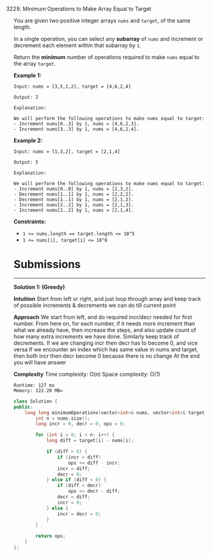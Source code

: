 3229. Minimum Operations to Make Array Equal to Target

You are given two positive integer arrays `nums` and `target`, of the same length.

In a single operation, you can select any **subarray** of `nums` and increment or decrement each element within that subarray by `1`.

Return the **minimum** number of operations required to make `nums` equal to the array `target`.

 

**Example 1:**
```
Input: nums = [3,5,1,2], target = [4,6,2,4]

Output: 2

Explanation:

We will perform the following operations to make nums equal to target:
- Increment nums[0..3] by 1, nums = [4,6,2,3].
- Increment nums[3..3] by 1, nums = [4,6,2,4].
```

**Example 2:**
```
Input: nums = [1,3,2], target = [2,1,4]

Output: 5

Explanation:

We will perform the following operations to make nums equal to target:
- Increment nums[0..0] by 1, nums = [2,3,2].
- Decrement nums[1..1] by 1, nums = [2,2,2].
- Decrement nums[1..1] by 1, nums = [2,1,2].
- Increment nums[2..2] by 1, nums = [2,1,3].
- Increment nums[2..2] by 1, nums = [2,1,4].
```
 

**Constraints:**

* `1 <= nums.length == target.length <= 10^5`
* `1 <= nums[i], target[i] <= 10^8`

# Submissions
---
**Solution 1: (Greedy)**

__Intuition__
Start from left or right, and just loop through array and keep track of possible increments & decrements we can do till current point

__Approach__
We start from left, and do required incr/decr needed for first number.
From here on, for each number, if it needs more increment than what we already have, then increase the steps, and also update count of how many extra increments we have done.
Similarly keep track of decrements.
If we are changing incr then decr has to become 0, and vice versa
If we encounter an index which has same value in nums and target, then both incr then decr become 0 because there is no change
At the end you will have answer

__Complexity__
Time complexity: O(n)
Space complexity: O(1)

```
Runtime: 127 ms
Memory: 122.20 MB=
```
```c++
class Solution {
public:
    long long minimumOperations(vector<int>& nums, vector<int>& target) {
        int n = nums.size();
        long incr = 0, decr = 0, ops = 0;

        for (int i = 0; i < n; i++) {
            long diff = target[i] - nums[i];

            if (diff > 0) {
                if (incr < diff)
                    ops += diff - incr;
                incr = diff;
                decr = 0;
            } else if (diff < 0) {
                if (diff < decr)
                    ops += decr - diff;
                decr = diff;
                incr = 0;
            } else {
                incr = decr = 0;
            }
        }

        return ops;
    }
};
```
